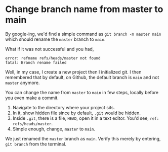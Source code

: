 # Change branch name from master to main

By google-ing, we'd find a  simple command as `git branch -m master main` which should rename the `master` branch to `main`.

What if it was not successful and you had,

```
error: refname refs/heads/master not found
fatal: Branch rename failed
```

Well, in my case, I  create a new project then I initialized git. I then remembered that by default, on Github, the default branch is `main` and not `master` anymore.

You can change the name from `master` to `main` in few steps, locally before you even make a commit.

1. Navigate to the directory where your project sits.
2. In it, show hidden file since by default, `.git` would be hidden.
3. Inside `.git`, there is a file, `HEAD`, open it in a text editor. You'd see, `ref: refs/heads/master`.
4. Simple enough, change, `master` to `main`.

We just renamed the `master` branch as `main`. Verify this merely by entering, `git branch` from the terminal.

